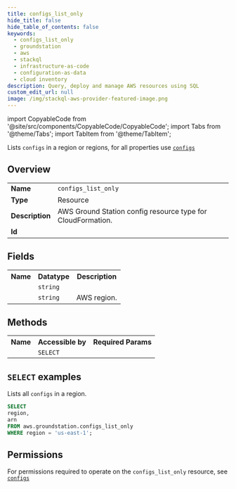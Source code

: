 ```yaml
---
title: configs_list_only
hide_title: false
hide_table_of_contents: false
keywords:
  - configs_list_only
  - groundstation
  - aws
  - stackql
  - infrastructure-as-code
  - configuration-as-data
  - cloud inventory
description: Query, deploy and manage AWS resources using SQL
custom_edit_url: null
image: /img/stackql-aws-provider-featured-image.png
---
```


import CopyableCode from '@site/src/components/CopyableCode/CopyableCode';
import Tabs from '@theme/Tabs';
import TabItem from '@theme/TabItem';

Lists <code>configs</code> in a region or regions, for all properties use <a href="/services/serviceName/configs/"><code>configs</code></a>

## Overview
<table>
<tbody>
<tr><td><b>Name</b></td><td><code>configs_list_only</code></td></tr>
<tr><td><b>Type</b></td><td>Resource</td></tr>
<tr><td><b>Description</b></td><td>AWS Ground Station config resource type for CloudFormation.</td></tr>
<tr><td><b>Id</b></td><td><CopyableCode code="aws.groundstation.configs_list_only" /></td></tr>
</tbody>
</table>

## Fields
<table>
<tbody>
<tr><th>Name</th><th>Datatype</th><th>Description</th></tr><tr><td><CopyableCode code="arn" /></td><td><code>string</code></td><td></td></tr>
<tr><td><CopyableCode code="region" /></td><td><code>string</code></td><td>AWS region.</td></tr>
</tbody>
</table>

## Methods

<table>
<tbody>
  <tr>
    <th>Name</th>
    <th>Accessible by</th>
    <th>Required Params</th>
  </tr>
  <tr>
    <td><CopyableCode code="list_resources" /></td>
    <td><code>SELECT</code></td>
    <td><CopyableCode code="region" /></td>
  </tr>
</tbody>
</table>

## `SELECT` examples
Lists all <code>configs</code> in a region.
```sql
SELECT
region,
arn
FROM aws.groundstation.configs_list_only
WHERE region = 'us-east-1';
```


## Permissions

For permissions required to operate on the <code>configs_list_only</code> resource, see <a href="/services/groundstation/configs/#permissions"><code>configs</code></a>

